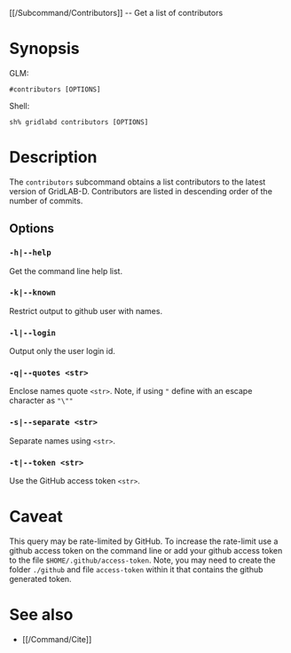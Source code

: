 [[/Subcommand/Contributors]] -- Get a list of contributors

# Synopsis

GLM:

~~~
#contributors [OPTIONS]
~~~

Shell:

~~~
sh% gridlabd contributors [OPTIONS]
~~~

# Description

The `contributors` subcommand obtains a list contributors to the latest version of GridLAB-D. Contributors are listed in descending order of the number of commits.

## Options

### `-h|--help`

Get the command line help list.

### `-k|--known`

Restrict output to github user with names.

### `-l|--login`

Output only the user login id.

### `-q|--quotes <str>`

Enclose names quote `<str>`. Note, if using `"` define with an escape character as `"\""`

### `-s|--separate <str>`

Separate names using `<str>`.

### `-t|--token <str>`

Use the GitHub access token `<str>`.

# Caveat

This query may be rate-limited by GitHub.  To increase the rate-limit use a github access token on the command line or add your github access token to the file `$HOME/.github/access-token`. Note, you may need to create the folder `./github` and file `access-token` within it that contains the github generated token. 

# See also

* [[/Command/Cite]]
